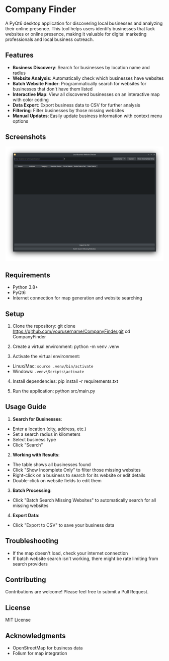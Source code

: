 # Company Finder

A PyQt6 desktop application for discovering local businesses and analyzing their online presence. This tool helps users identify businesses that lack websites or online presence, making it valuable for digital marketing professionals and local business outreach.

## Features

- **Business Discovery**: Search for businesses by location name and radius
- **Website Analysis**: Automatically check which businesses have websites
- **Batch Website Finder**: Programmatically search for websites for businesses that don't have them listed
- **Interactive Map**: View all discovered businesses on an interactive map with color coding
- **Data Export**: Export business data to CSV for further analysis
- **Filtering**: Filter businesses by those missing websites
- **Manual Updates**: Easily update business information with context menu options

## Screenshots

![alt text](Screenshot_20250522_000644.png)

## Requirements

- Python 3.8+
- PyQt6
- Internet connection for map generation and website searching

## Setup

1. Clone the repository:
   git clone https://github.com/yourusername/CompanyFinder.git cd CompanyFinder

2. Create a virtual environment:
   python -m venv .venv

3. Activate the virtual environment:

- Linux/Mac: `source .venv/bin/activate`
- Windows: `.venv\Scripts\activate`

4. Install dependencies:
   pip install -r requirements.txt

5. Run the application:
   python src/main.py

## Usage Guide

1. **Search for Businesses**:

- Enter a location (city, address, etc.)
- Set a search radius in kilometers
- Select business type
- Click "Search"

2. **Working with Results**:

- The table shows all businesses found
- Click "Show Incomplete Only" to filter those missing websites
- Right-click on a business to search for its website or edit details
- Double-click on website fields to edit them

3. **Batch Processing**:

- Click "Batch Search Missing Websites" to automatically search for all missing websites

4. **Export Data**:

- Click "Export to CSV" to save your business data

## Troubleshooting

- If the map doesn't load, check your internet connection
- If batch website search isn't working, there might be rate limiting from search providers

## Contributing

Contributions are welcome! Please feel free to submit a Pull Request.

## License

MIT License

## Acknowledgments

- OpenStreetMap for business data
- Folium for map integration
